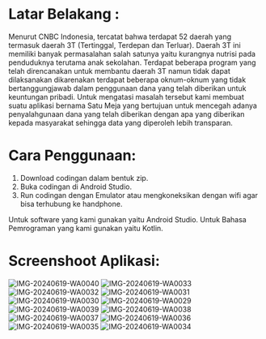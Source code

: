# Latar Belakang :
Menurut CNBC Indonesia, tercatat bahwa terdapat 52 daerah yang termasuk daerah 3T (Tertinggal, Terdepan dan Terluar). Daerah 3T ini memiliki banyak permasalahan salah satunya yaitu kurangnya nutrisi pada penduduknya terutama anak sekolahan. Terdapat beberapa program yang telah direncanakan untuk membantu daerah 3T namun tidak dapat dilaksanakan dikarenakan terdapat beberapa oknum-oknum yang tidak bertanggungjawab dalam penggunaan dana yang telah diberikan untuk keuntungan pribadi. Untuk mengatasi masalah tersebut kami membuat suatu aplikasi bernama Satu Meja yang bertujuan untuk mencegah adanya penyalahgunaan dana yang telah diberikan dengan apa yang diberikan kepada masyarakat sehingga data yang diperoleh lebih transparan.

# Cara Penggunaan:
1. Download codingan dalam bentuk zip.
2. Buka codingan di Android Studio.
3. Run codingan dengan Emulator atau mengkoneksikan dengan wifi agar bisa terhubung ke handphone.

Untuk software yang kami gunakan yaitu Android Studio.
Untuk Bahasa Pemrograman yang kami gunakan yaitu Kotlin.


# Screenshoot Aplikasi:
![IMG-20240619-WA0040](https://github.com/IvannyPutriMarianto-101/UAS_PBO_Garpoo/assets/114645428/673232f0-4ec1-4f32-9680-52a939c64bb7)
![IMG-20240619-WA0033](https://github.com/IvannyPutriMarianto-101/UAS_PBO_Garpoo/assets/114645428/35408b86-11fc-4e95-919a-a24167f7d459)
![IMG-20240619-WA0032](https://github.com/IvannyPutriMarianto-101/UAS_PBO_Garpoo/assets/114645428/b57eced2-99f2-41cf-9749-0aff8b2ba1d2)
![IMG-20240619-WA0031](https://github.com/IvannyPutriMarianto-101/UAS_PBO_Garpoo/assets/114645428/1995c49d-3700-4e22-9138-25bfcfda94ff)
![IMG-20240619-WA0030](https://github.com/IvannyPutriMarianto-101/UAS_PBO_Garpoo/assets/114645428/fd33f768-cdb9-4082-b09f-af044c9fa524)
![IMG-20240619-WA0029](https://github.com/IvannyPutriMarianto-101/UAS_PBO_Garpoo/assets/114645428/069c126c-48e2-48da-bc8e-a8be3369007f)
![IMG-20240619-WA0039](https://github.com/IvannyPutriMarianto-101/UAS_PBO_Garpoo/assets/114645428/ebbc93a8-9cf2-415e-a522-99605311059f)
![IMG-20240619-WA0038](https://github.com/IvannyPutriMarianto-101/UAS_PBO_Garpoo/assets/114645428/eba78194-29ec-41b5-a53b-3d75988ca182)
![IMG-20240619-WA0037](https://github.com/IvannyPutriMarianto-101/UAS_PBO_Garpoo/assets/114645428/170ccf49-5a32-4f24-ac65-22d1f9b1b475)
![IMG-20240619-WA0036](https://github.com/IvannyPutriMarianto-101/UAS_PBO_Garpoo/assets/114645428/3b4e76b3-b85b-4513-94a1-75f7e423ea0c)
![IMG-20240619-WA0035](https://github.com/IvannyPutriMarianto-101/UAS_PBO_Garpoo/assets/114645428/538aad7b-ef7e-4abb-a569-8ad1c1ce722b)
![IMG-20240619-WA0034](https://github.com/IvannyPutriMarianto-101/UAS_PBO_Garpoo/assets/114645428/cd1061e0-511d-4370-ac30-23a22d0f0d8a)